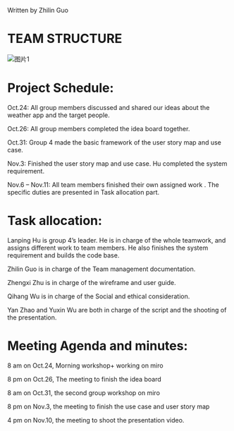 Written by Zhilin Guo
# TEAM STRUCTURE
![图片1](https://user-images.githubusercontent.com/109771382/201101011-7dd55b84-6866-434c-a77a-cdf79df4f130.png)
# Project Schedule:
Oct.24: All group members discussed and shared our ideas about the weather app and the target people.

Oct.26: All group members completed the idea board together.

Oct.31: Group 4 made the basic framework of the user story map and use case.

Nov.3:  Finished the user story map and use case. Hu completed the system requirement.

Nov.6 – Nov.11: All team members finished their own assigned work . The specific duties are presented in Task allocation part.

# Task allocation:
Lanping Hu is group 4’s leader. He is in charge of the whole teamwork, and assigns different work to team members. He also finishes the system requirement and builds the code base.

Zhilin Guo is in charge of the Team management documentation.

Zhengxi Zhu is in charge of the wireframe and user guide.

Qihang Wu is in charge of the Social and ethical consideration.

Yan Zhao and Yuxin Wu are both in charge of the script and the shooting of the presentation.

# Meeting Agenda and minutes: 
 8 am on Oct.24, Morning workshop+ working on miro
 
 8 pm on Oct.26, The meeting to finish the idea board
 
 8 am on Oct.31, the second group workshop on miro
 
 8 pm on Nov.3, the meeting to finish the use case and user story map 
 
 4 pm on Nov.10, the meeting to shoot the presentation video.


